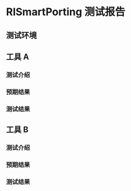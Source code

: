 # RISmartPorting 测试报告

## 测试环境

## 工具 A

### 测试介绍

### 预期结果

### 测试结果

## 工具 B

### 测试介绍

### 预期结果

### 测试结果

